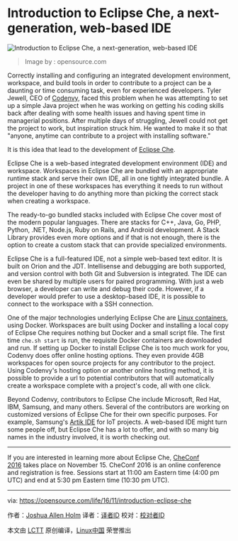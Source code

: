 Introduction to Eclipse Che, a next-generation, web-based IDE
============================================================
 ![Introduction to Eclipse Che, a next-generation, web-based IDE](https://opensource.com/sites/default/files/styles/image-full-size/public/images/education/EDU_OSDC_OpenClass_520x292_FINAL_JD.png?itok=ETOrrpcP "Introduction to Eclipse Che, a next-generation, web-based IDE") 

>Image by : opensource.com

Correctly installing and configuring an integrated development environment, workspace, and build tools in order to contribute to a project can be a daunting or time consuming task, even for experienced developers. Tyler Jewell, CEO of [Codenvy][1], faced this problem when he was attempting to set up a simple Java project when he was working on getting his coding skills back after dealing with some health issues and having spent time in managerial positions. After multiple days of struggling, Jewell could not get the project to work, but inspiration struck him. He wanted to make it so that "anyone, anytime can contribute to a project with installing software."

It is this idea that lead to the development of [Eclipse Che][2].

Eclipse Che is a web-based integrated development environment (IDE) and workspace. Workspaces in Eclipse Che are bundled with an appropriate runtime stack and serve their own IDE, all in one tightly integrated bundle. A project in one of these workspaces has everything it needs to run without the developer having to do anything more than picking the correct stack when creating a workspace.

The ready-to-go bundled stacks included with Eclipse Che cover most of the modern popular languages. There are stacks for C++, Java, Go, PHP, Python, .NET, Node.js, Ruby on Rails, and Android development. A Stack Library provides even more options and if that is not enough, there is the option to create a custom stack that can provide specialized environments.

Eclipse Che is a full-featured IDE, not a simple web-based text editor. It is built on Orion and the JDT. Intellisense and debugging are both supported, and version control with both Git and Subversion is integrated. The IDE can even be shared by multiple users for paired programming. With just a web browser, a developer can write and debug their code. However, if a developer would prefer to use a desktop-based IDE, it is possible to connect to the workspace with a SSH connection.

One of the major technologies underlying Eclipse Che are [Linux containers][3], using Docker. Workspaces are built using Docker and installing a local copy of Eclipse Che requires nothing but Docker and a small script file. The first time `che.sh start` is run, the requisite Docker containers are downloaded and run. If setting up Docker to install Eclipse Che is too much work for you, Codenvy does offer online hosting options. They even provide 4GB workspaces for open source projects for any contributor to the project. Using Codenvy's hosting option or another online hosting method, it is possible to provide a url to potential contributors that will automatically create a workspace complete with a project's code, all with one click.

Beyond Codenvy, contributors to Eclipse Che include Microsoft, Red Hat, IBM, Samsung, and many others. Several of the contributors are working on customized versions of Eclipse Che for their own specific purposes. For example, Samsung's [Artik IDE][4] for IoT projects. A web-based IDE might turn some people off, but Eclipse Che has a lot to offer, and with so many big names in the industry involved, it is worth checking out.

* * *

If you are interested in learning more about Eclipse Che, [CheConf 2016][5] takes place on November 15\. CheConf 2016 is an online conference and registration is free. Sessions start at 11:00 am Eastern time (4:00 pm UTC) and end at 5:30 pm Eastern time (10:30 pm UTC).

--------------------------------------------------------------------------------

via: https://opensource.com/life/16/11/introduction-eclipse-che

作者：[Joshua Allen Holm][a]
译者：[译者ID](https://github.com/译者ID)
校对：[校对者ID](https://github.com/校对者ID)

本文由 [LCTT](https://github.com/LCTT/TranslateProject) 原创编译，[Linux中国](https://linux.cn/) 荣誉推出

[a]:https://opensource.com/users/holmja
[1]:http://codenvy.com/
[2]:http://eclipse.org/che
[3]:https://opensource.com/resources/what-are-linux-containers
[4]:http://eclipse.org/che/artik
[5]:https://eclipse.org/che/checonf/
